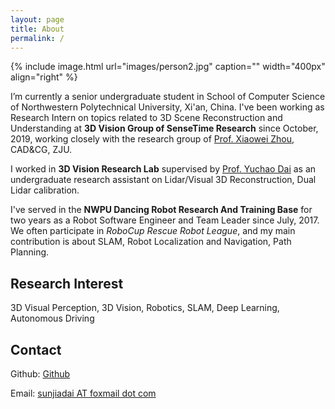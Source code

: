 ```yaml
---
layout: page
title: About
permalink: /
---
```


{% include image.html url="images/person2.jpg" caption="" width="400px" align="right" %}

I’m currently a senior undergraduate student in School of Computer Science of Northwestern Polytechnical University, Xi'an, China. I've been working as Research Intern on topics related to 3D Scene Reconstruction and Understanding at **3D Vision Group of SenseTime Research** since October, 2019, working closely with the research group of [Prof. Xiaowei Zhou], CAD&CG, ZJU.

I worked in **3D Vision Research Lab** supervised by [Prof. Yuchao Dai] as an undergraduate research assistant on Lidar/Visual 3D Reconstruction, Dual Lidar calibration.

I've served in the **NWPU Dancing Robot Research And Training Base** for two years as a Robot Software Engineer and Team Leader since July, 2017.
We often participate in *RoboCup Rescue Robot League*, and my main contribution is about SLAM, Robot Localization and Navigation, Path Planning.

## Research Interest
3D Visual Perception, 3D Vision, Robotics, SLAM, Deep Learning, Autonomous Driving

## Contact

<!-- Rebel base <br /> -->
Github: [Github] <br />
<!-- Galaxy far far away<br /> -->
Email: [sunjiadai AT foxmail dot com]

[Prof. Xiaowei Zhou]: http://www.cad.zju.edu.cn/home/xzhou
[Prof. Yuchao Dai]: https://teacher.nwpu.edu.cn/en/daiyuchao
[Github]: https://github.com/MaxChanger
[sunjiadai AT foxmail dot com]: mailto:sunjiadai@foxmail.com